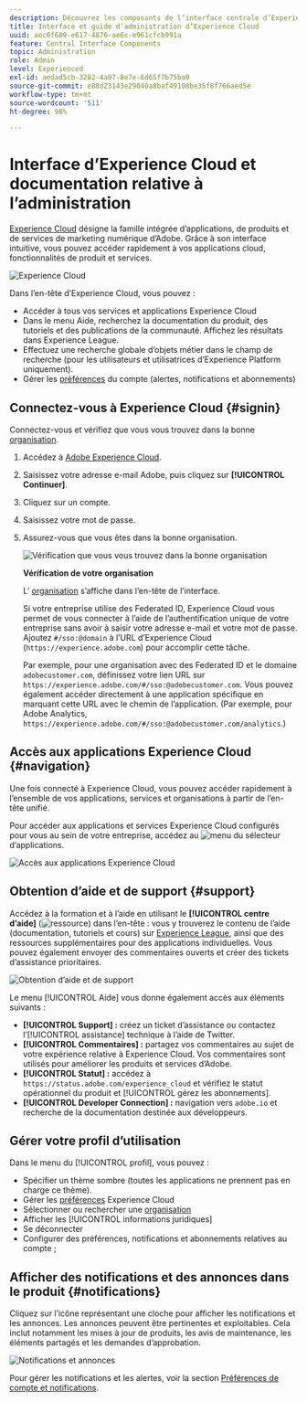 ```yaml
---
description: Découvrez les composants de l’interface centrale d’Experience Cloud. Obtenez de l’aide sur l’administration des utilisateurs et utilisatrices et des produits dans Admin Console et activez les applications pour les services Experience Cloud. Obtenez de l’aide sur la bibliothèque d’audiences, les attributs du client ou de la cliente, Experience Cloud Assets, etc.
title: Interface et guide d’administration d’Experience Cloud
uuid: aec6f689-e617-4876-ae6c-e961cfcb991a
feature: Central Interface Components
topic: Administration
role: Admin
level: Experienced
exl-id: aedad5cb-3282-4a97-8e7e-6d65f7b75ba9
source-git-commit: e88d23143e29040a8baf49108be35f8f766aed5e
workflow-type: tm+mt
source-wordcount: '511'
ht-degree: 98%

---
```


# Interface d’Experience Cloud et documentation relative à l’administration

[Experience Cloud](https://experience.adobe.com) désigne la famille intégrée d’applications, de produits et de services de marketing numérique d’Adobe. Grâce à son interface intuitive, vous pouvez accéder rapidement à vos applications cloud, fonctionnalités de produit et services.

![Experience Cloud](assets/landing.png)

Dans l’en-tête d’Experience Cloud, vous pouvez :

* Accéder à tous vos services et applications Experience Cloud
* Dans le menu Aide, recherchez la documentation du produit, des tutoriels et des publications de la communauté. Affichez les résultats dans Experience League.
* Effectuez une recherche globale d’objets métier dans le champ de recherche (pour les utilisateurs et utilisatrices d’Experience Platform uniquement).
* Gérer les [préférences](features/account-preferences.md) du compte (alertes, notifications et abonnements)

## Connectez-vous à Experience Cloud {#signin}

Connectez-vous et vérifiez que vous vous trouvez dans la bonne [organisation](administration/organizations.md).

1. Accédez à [Adobe Experience Cloud](https://experience.adobe.com).
1. Saisissez votre adresse e-mail Adobe, puis cliquez sur **[!UICONTROL Continuer]**.
1. Cliquez sur un compte.
1. Saisissez votre mot de passe.
1. Assurez-vous que vous êtes dans la bonne organisation.

   ![Vérification que vous vous trouvez dans la bonne organisation](assets/organizations-menu.png)

   **Vérification de votre organisation**

   L’ [organisation](administration/organizations.md) s’affiche dans l’en-tête de l’interface.

   Si votre entreprise utilise des Federated ID, Experience Cloud vous permet de vous connecter à l’aide de l’authentification unique de votre entreprise sans avoir à saisir votre adresse e-mail et votre mot de passe. Ajoutez `#/sso:@domain` à l’URL d’Experience Cloud (`https://experience.adobe.com`) pour accomplir cette tâche.

   Par exemple, pour une organisation avec des Federated ID et le domaine `adobecustomer.com`, définissez votre lien URL sur `https://experience.adobe.com/#/sso:@adobecustomer.com`. Vous pouvez également accéder directement à une application spécifique en marquant cette URL avec le chemin de l’application. (Par exemple, pour Adobe Analytics, `https://experience.adobe.com/#/sso:@adobecustomer.com/analytics`.)

## Accès aux applications Experience Cloud {#navigation}

Une fois connecté à Experience Cloud, vous pouvez accéder rapidement à l’ensemble de vos applications, services et organisations à partir de l’en-tête unifié.

Pour accéder aux applications et services Experience Cloud configurés pour vous au sein de votre entreprise, accédez au ![menu](assets/apps-icon.png) du sélecteur dʼapplications.

![Accès aux applications Experience Cloud](assets/platform-core-services.png)

## Obtention d’aide et de support {#support}

Accédez à la formation et à l’aide en utilisant le **[!UICONTROL centre d’aide]** (![ressource](assets/help-icon.png)) dans l’en-tête : vous y trouverez le contenu de l’aide (documentation, tutoriels et cours) sur [Experience League](https://experienceleague.adobe.com/?lang=fr#home), ainsi que des ressources supplémentaires pour des applications individuelles. Vous pouvez également envoyer des commentaires ouverts et créer des tickets dʼassistance prioritaires.

![Obtention dʼaide et de support](assets/search-menu.png)

Le menu [!UICONTROL Aide] vous donne également accès aux éléments suivants :

* **[!UICONTROL Support] :** créez un ticket d’assistance ou contactez l’[!UICONTROL assistance] technique à l’aide de Twitter.
* **[!UICONTROL Commentaires] :** partagez vos commentaires au sujet de votre expérience relative à Experience Cloud. Vos commentaires sont utilisés pour améliorer les produits et services d’Adobe.
* **[!UICONTROL Statut] :** accédez à `https://status.adobe.com/experience_cloud` et vérifiez le statut opérationnel du produit et [!UICONTROL gérez les abonnements].
* **[!UICONTROL Developer Connection] :** navigation vers `adobe.io` et recherche de la documentation destinée aux développeurs.

## Gérer votre profil d’utilisation

Dans le menu du [!UICONTROL profil], vous pouvez :

* Spécifier un thème sombre (toutes les applications ne prennent pas en charge ce thème).
* Gérer les [préférences](features/account-preferences.md) Experience Cloud
* Sélectionner ou rechercher une [organisation](administration/organizations.md)
* Afficher les [!UICONTROL informations juridiques]
* Se déconnecter
* Configurer des préférences, notifications et abonnements relatives au compte ;

## Afficher des notifications et des annonces dans le produit {#notifications}

Cliquez sur l’icône représentant une cloche pour afficher les notifications et les annonces. Les annonces peuvent être pertinentes et exploitables. Cela inclut notamment les mises à jour de produits, les avis de maintenance, les éléments partagés et les demandes d’approbation.

![Notifications et annonces](assets/notifications-menu-small.png)

Pour gérer les notifications et les alertes, voir la section [ Préférences de compte et notifications](features/account-preferences.md).
